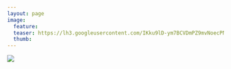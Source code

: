 ```yaml
---
layout: page
image:
  feature:
  teaser: https://lh3.googleusercontent.com/IKku9lD-ym7BCVDmPZ9mvNoecPNK5bEnqLOypJVbka8=w245-h172-no
  thumb:
---
```


![](https://lh3.googleusercontent.com/nagC0X6rimOdI04Sq65Rxd35WKBtA0CTG_OED3wxdxE=w800)
